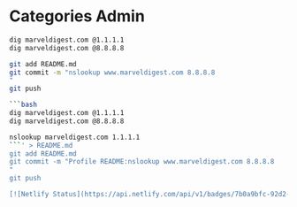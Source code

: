 
# Categories Admin

```bash
dig marveldigest.com @1.1.1.1
dig marveldigest.com @8.8.8.8

git add README.md
git commit -m "nslookup www.marveldigest.com 8.8.8.8
"
git push

```bash
dig marveldigest.com @1.1.1.1
dig marveldigest.com @8.8.8.8

nslookup marveldigest.com 1.1.1.1
```' > README.md
git add README.md
git commit -m "Profile README:nslookup www.marveldigest.com 8.8.8.8
"
git push

[![Netlify Status](https://api.netlify.com/api/v1/badges/7b0a9bfc-92d2-49ab-acbc-5236abfe905d/deploy-status)](https://app.netlify.com/projects/marveldigest/deploys)
